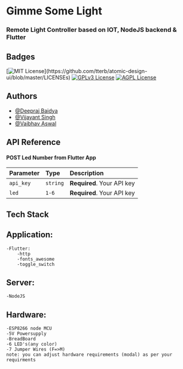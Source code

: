 
# Gimme Some Light 
### Remote Light Controller based on IOT, NodeJS backend & Flutter
  

## Badges

[![MIT License](https://img.shields.io/apm/l/atomic-design-ui.svg?)](https://github.com/tterb/atomic-design-ui/blob/master/LICENSEs)
[![GPLv3 License](https://img.shields.io/badge/License-GPL%20v3-yellow.svg)](https://opensource.org/licenses/)
[![AGPL License](https://img.shields.io/badge/license-AGPL-blue.svg)](http://www.gnu.org/licenses/agpl-3.0)




## Authors

- [@Deepraj Baidya](https://www.github.com/deepraj02)
- [@Vijayant Singh](https://www.github.com/TheDarkLord100)
- [@Vaibhav Aswal](https://www.github.com/VaibhavAswal)


## API Reference

#### POST Led Number from Flutter App

| Parameter | Type     | Description                |
| :-------- | :------- | :------------------------- |
| `api_key` | `string` | **Required**. Your API key |
| `led`     | `1-6`    | **Required**. Your API key |




## Tech Stack

## **Application:** 
    -Flutter: 
        -http
        -fonts_awesome
        -toggle_switch

## **Server:** 
    -NodeJS

## **Hardware:** 
    -ESP8266 node MCU
    -5V Powersupply
    -BreadBoard
    -6 LED's(any color)
    -7 Jumper Wires (F=>M)
    note: you can adjust hardware requirements (modal) as per your requirments



